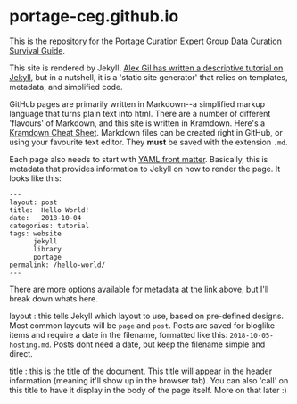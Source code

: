 # portage-ceg.github.io

This is the repository for the Portage Curation Expert Group [Data Curation Survival Guide](https://portage-ceg.github.io).

This site is rendered by Jekyll. [Alex Gil has written a descriptive tutorial on Jekyll](https://www.chronicle.com/blogs/profhacker/jekyll1/60913), but in a nutshell, it is a 'static site generator' that relies on templates, metadata, and simplified code. 

GitHub pages are primarily written in Markdown--a simplified markup language that turns plain text into html. There are a number of different 'flavours' of Markdown, and this site is written in Kramdown. Here's a [Kramdown Cheat Sheet](https://kramdown.gettalong.org/quickref.html). Markdown files can be created right in GitHub, or using your favourite text editor. They **must** be saved with the extension `.md`.

Each page also needs to start with [YAML front matter](https://jekyllrb.com/docs/front-matter/). Basically, this is metadata that provides information to Jekyll on how to render the page. It looks like this:

~~~~~
---
layout: post
title:  Hello World!
date:   2018-10-04
categories: tutorial
tags: website
      jekyll
      library
      portage
permalink: /hello-world/
---
~~~~~

There are more options available for metadata at the link above, but I'll break down whats here.

 layout
: this tells Jekyll which layout to use, based on pre-defined designs. Most common layouts will be `page` and `post`. Posts are saved for      bloglike items and require a date in the filename, formatted like this: `2018-10-05-hosting.md`. Posts dont need a date, but keep the     filename simple and direct.

 title
: this is the title of the document. This title will appear in the header information (meaning it'll show up in the browser tab). You can       also 'call' on this title to have it display in the body of the page itself. More on that later :)
 


